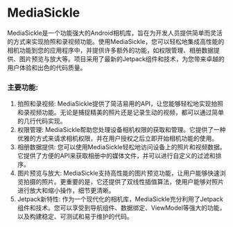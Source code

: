 # MediaSickle

>
MediaSickle是一个功能强大的Android相机库，旨在为开发人员提供简单而灵活的方式来实现拍照和录视频功能。使用MediaSickle，您可以轻松地集成高性能的相机功能到您的应用程序中，并提供许多额外的功能，如权限管理、相册数据提供、图片预览与放大等。项目采用了最新的Jetpack组件和技术，为您带来卓越的用户体验和出色的代码质量。

### 主要功能:

1. 拍照和录视频: MediaSickle提供了简洁易用的API，让您能够轻松地实现拍照和录视频功能。无论是捕捉精美的照片还是记录生动的视频，都可以通过简单的几行代码实现。
2. 权限管理: MediaSickle帮助您处理设备相机权限的获取和管理。它提供了一种优雅的方式来请求相机权限，并在用户授权之后立即开始相机功能的使用。
3. 相册数据提供: 您可以使用MediaSickle轻松地访问设备上的照片和视频数据。它提供了方便的API来获取相册中的媒体文件，并可以进行自定义的过滤和排序。
4. 图片预览与放大:
   MediaSickle支持高性能的图片预览功能，让用户能够快速浏览拍摄的照片。更重要的是，它还提供了双线性插值算法，使用户能够对照片进行放大和缩小操作，细节更清晰。
5. Jetpack新特性:
   作为一个现代化的相机库，MediaSickle充分利用了Jetpack组件和技术。您可以享受到导航组件、数据绑定、ViewModel等强大的功能，以及构建稳定、可测试和易于维护的代码。